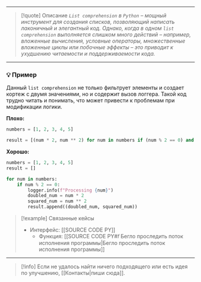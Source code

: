 ***

> [!quote] Описание
>_`List comprehension` в `Python` – мощный инструмент для создания списков, позволяющий написать лаконичный и элегантный код. Однако, когда в одном `list comprehension` выполняется слишком много действий – например, вложенные вычисления, условные операторы, множественные вложенные циклы или побочные эффекты – это приводит к ухудшению читаемости и поддерживаемости кода._

***
### 💡 Пример
Данный `list comprehension` не только фильтрует элементы и создает кортеж с двумя значениями, но и содержит вызов логгера. Такой код трудно читать и понимать, что может привести к проблемам при модификации логики.

**Плохо:**
```python
numbers = [1, 2, 3, 4, 5]

result = [(num * 2, num ** 2) for num in numbers if (num % 2 == 0) and (logger.info(f"Processing {num}") or True)]
```

**Хорошо:**
```python
numbers = [1, 2, 3, 4, 5]
result = []

for num in numbers:
    if num % 2 == 0:
        logger.info(f"Processing {num}")
        doubled_num = num * 2
        squared_num = num ** 2
        result.append((doubled_num, squared_num))
```

> [!example] Связанные кейсы
>- Интерфейс: [[SOURCE CODE PY]]
>	- Функция: [[SOURCE CODE PY#𝑓 Бегло проследить поток исполнения программы|Бегло проследить поток исполнения программы]]

***

> [!info]
> Если не удалось найти ничего подходящего или есть идея по улучшению, [[Контакты|пиши сюда]].

